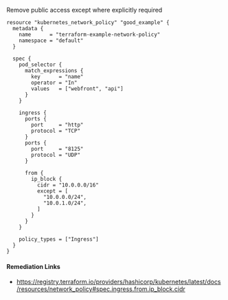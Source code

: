 
Remove public access except where explicitly required

```hcl
resource "kubernetes_network_policy" "good_example" {
  metadata {
    name      = "terraform-example-network-policy"
    namespace = "default"
  }

  spec {
    pod_selector {
      match_expressions {
        key      = "name"
        operator = "In"
        values   = ["webfront", "api"]
      }
    }

    ingress {
      ports {
        port     = "http"
        protocol = "TCP"
      }
      ports {
        port     = "8125"
        protocol = "UDP"
      }

      from {
        ip_block {
          cidr = "10.0.0.0/16"
          except = [
            "10.0.0.0/24",
            "10.0.1.0/24",
          ]
        }
      }
    }

    policy_types = ["Ingress"]
  }
}
```

#### Remediation Links
 - https://registry.terraform.io/providers/hashicorp/kubernetes/latest/docs/resources/network_policy#spec.ingress.from.ip_block.cidr

